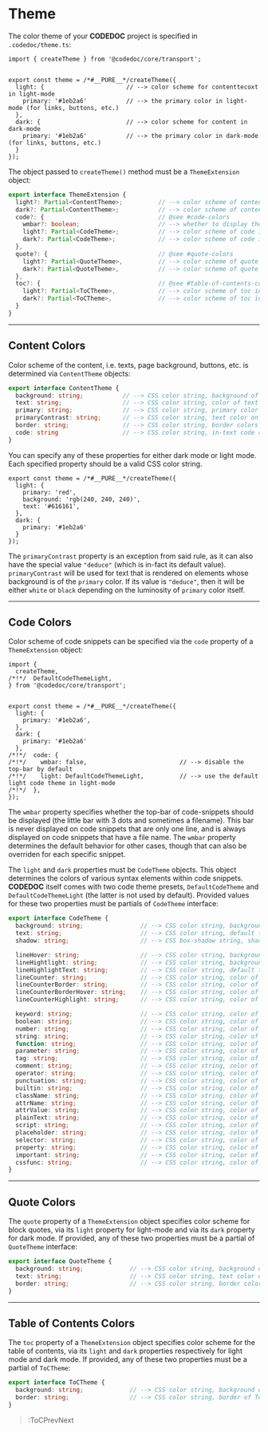 # Theme

The color theme of your **CODEDOC** project is specified in `.codedoc/theme.ts`:

```tsx | .codedoc/theme.ts
import { createTheme } from '@codedoc/core/transport';


export const theme = /*#__PURE__*/createTheme({
  light: {                       // --> color scheme for contenttecoxt in light-mode
    primary: '#1eb2a6'           // --> the primary color in light-mode (for links, buttons, etc.)
  },
  dark: {                        // --> color scheme for content in dark-mode
    primary: '#1eb2a6'           // --> the primary color in dark-mode (for links, buttons, etc.)
  }
});
```

The object passed to `createTheme()` method must be a `ThemeExtension` object:

```ts
export interface ThemeExtension {
  light?: Partial<ContentTheme>;          // --> color scheme of content in light-mode
  dark?: Partial<ContentTheme>;           // --> color scheme of content in dark-mode
  code?: {                                // @see #code-colors
    wmbar?: boolean;                      // --> whether to display the top-bar of a code snippet
    light?: Partial<CodeTheme>;           // --> color scheme of code in light-mode
    dark?: Partial<CodeTheme>;            // --> color scheme of code in dark-mode
  },
  quote?: {                               // @see #quote-colors
    light?: Partial<QuoteTheme>,          // --> color scheme of quote blocks in light mode
    dark?: Partial<QuoteTheme>,           // --> color scheme of quote blocks in dark mode
  },
  toc?: {                                 // @see #table-of-contents-colors
    light?: Partial<ToCTheme>,            // --> color scheme of toc in light mode
    dark?: Partial<ToCTheme>,             // --> color scheme of toc in dark mode
  }
}
```

---

## Content Colors

Color scheme of the content, i.e. texts, page background, buttons, etc. is determined via `ContentTheme` objects:

```ts
export interface ContentTheme {
  background: string;           // --> CSS color string, background of the page
  text: string;                 // --> CSS color string, color of text
  primary: string;              // --> CSS color string, primary color (for buttons, links, etc)
  primaryContrast: string;      // --> CSS color string, text color on primary background (e.g. buttons)
  border: string;               // --> CSS color string, border colors
  code: string                  // --> CSS color string, in-text code color
}
```

You can specify any of these properties for either dark mode or light mode. Each specified property
should be a valid CSS color string.

```tsx | .codedoc/theme.ts
export const theme = /*#__PURE__*/createTheme({
  light: {
    primary: 'red',
    background: 'rgb(240, 240, 240)',
    text: '#616161',
  },
  dark: {
    primary: '#1eb2a6'
  }
});
```

The `primaryContrast` property is an exception from said rule, as it can also have the special value `"deduce"`
(which is in-fact its default value). `primaryContrast` will be used for text that is rendered on elements
whose background is of the `primary` color. If its value is `"deduce"`, then it will be either `white` or `black`
depending on the luminosity of `primary` color itself.

---

## Code Colors

Color scheme of code snippets can be specified via the `code` property of a `ThemeExtension` object:

```tsx | .codedoc/theme.ts
import { 
  createTheme, 
/*!*/  DefaultCodeThemeLight,
} from '@codedoc/core/transport';


export const theme = /*#__PURE__*/createTheme({
  light: {
    primary: '#1eb2a6',
  },
  dark: {
    primary: '#1eb2a6'
  },
/*!*/  code: {
/*!*/    wmbar: false,                          // --> disable the top-bar by default
/*!*/    light: DefaultCodeThemeLight,          // --> use the default light code theme in light-mode
/*!*/  },
});
```

The `wmbar` property specifies whether the top-bar of code-snippets should be displayed (the little bar
with 3 dots and sometimes a filename). This bar is never displayed on code snippets that are only one line,
and is always displayed on code snippets that have a file name. The `wmbar` property determines
the default behavior for other cases, though that can also be overriden for each specific snippet.

The `light` and `dark` properties must be `CodeTheme` objects. This object determines the colors of
various syntax elements within code snippets. **CODEDOC** itself comes with two code theme presets,
`DefaultCodeTheme` and `DefaultCodeThemeLight` (the latter is not used by default). Provided values
for these two properties must be partials of `CodeTheme` interface:

```ts
export interface CodeTheme {
  background: string;                // --> CSS color string, background of the snippet
  text: string;                      // --> CSS color string, default text color
  shadow: string;                    // --> CSS box-shadow string, shadow around a snippet

  lineHover: string;                 // --> CSS color string, background of a hovered line
  lineHightlight: string;            // --> CSS color string, background of a highlighted line
  lineHighlightText: string;         // --> CSS color string, default text color of a highlighted line
  lineCounter: string;               // --> CSS color string, color of line counters
  lineCounterBorder: string;         // --> CSS color string, color of the line counter border
  lineCounterBorderHover: string;    // --> CSS color string, color of the line counter border in a hovered line
  lineCounterHighlight: string;      // --> CSS color string, color of line counter in a highlighted line

  keyword: string;                   // --> CSS color string, color of keywords, e.g. `import`, `return`, etc.
  boolean: string;                   // --> CSS color string, color of boolean values
  number: string;                    // --> CSS color string, color of numeric values
  string: string;                    // --> CSS color string, color of string literals
  function: string;                  // --> CSS color string, color of function tokens
  parameter: string;                 // --> CSS color string, color of function parameters
  tag: string;                       // --> CSS color string, color of HTML, JSX and TSX tags
  comment: string;                   // --> CSS color string, color of comments
  operator: string;                  // --> CSS color string, color of operators
  punctuation: string;               // --> CSS color string, color of punctuation tokens
  builtin: string;                   // --> CSS color string, color of builtin values
  className: string;                 // --> CSS color string, color of tag class names (HTML/JSX/TSX)
  attrName: string;                  // --> CSS color string, color of tag attribute names (HTML/JSX/TSX)
  attrValue: string;                 // --> CSS color string, color of tag attribute values (HTML/JSX/TSX)
  plainText: string;                 // --> CSS color string, color of plain text in HTML/JSX/TSX tags
  script: string;                    // --> CSS color string, color of script tokens
  placeholder: string;               // --> CSS color string, color of sass placeholders
  selector: string;                  // --> CSS color string, color of css selectors
  property: string;                  // --> CSS color string, color of css properties
  important: string;                 // --> CSS color string, color of `important!` keyword
  cssfunc: string;                   // --> CSS color string, color of css functions
}
```

---

## Quote Colors

The `quote` property of a `ThemeExtension` object specifies color scheme for block quotes, via its `light` property
for light-mode and via its `dark` property for dark mode. If provided, any of these two properties must be
a partial of `QuoteTheme` interface:

```ts
export interface QuoteTheme {
  background: string;             // --> CSS color string, background of block-quotes
  text: string;                   // --> CSS color string, text color of block-quotes
  border: string;                 // --> CSS color string, border color for block-quotes
}
```

---

## Table of Contents Colors

The `toc` property of a `ThemeExtension` object specifies color scheme for the table of contents, via its `light`
and `dark` properties respectively for light mode and dark mode. If provided, any of these two properties must
be a partial of `ToCTheme`:

```ts
export interface ToCTheme {
  background: string;             // --> CSS color string, background of ToC
  border: string;                 // --> CSS color string, border of ToC
}
```

> :ToCPrevNext